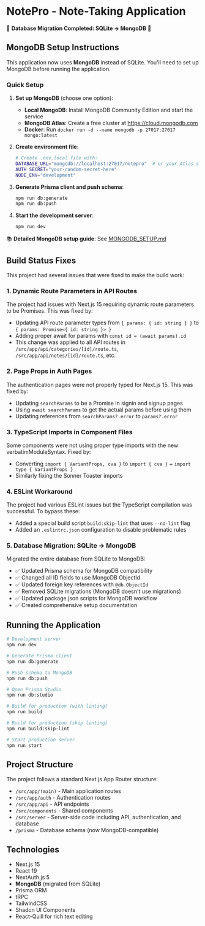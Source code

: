 # NotePro - Note-Taking Application

🎉 **Database Migration Completed: SQLite → MongoDB** 🎉

## MongoDB Setup Instructions

This application now uses **MongoDB** instead of SQLite. You'll need to set up MongoDB before running the application.

### Quick Setup

1. **Set up MongoDB** (choose one option):

   - **Local MongoDB**: Install MongoDB Community Edition and start the service
   - **MongoDB Atlas**: Create a free cluster at https://cloud.mongodb.com
   - **Docker**: Run `docker run -d --name mongodb -p 27017:27017 mongo:latest`

2. **Create environment file**:

   ```bash
   # Create .env.local file with:
   DATABASE_URL="mongodb://localhost:27017/notepro"  # or your Atlas connection string
   AUTH_SECRET="your-random-secret-here"
   NODE_ENV="development"
   ```

3. **Generate Prisma client and push schema**:

   ```bash
   npm run db:generate
   npm run db:push
   ```

4. **Start the development server**:
   ```bash
   npm run dev
   ```

📚 **Detailed MongoDB setup guide**: See [MONGODB_SETUP.md](./MONGODB_SETUP.md)

## Build Status Fixes

This project had several issues that were fixed to make the build work:

### 1. Dynamic Route Parameters in API Routes

The project had issues with Next.js 15 requiring dynamic route parameters to be Promises. This was fixed by:

- Updating API route parameter types from `{ params: { id: string } }` to `{ params: Promise<{ id: string }> }`
- Adding proper await for params with `const id = (await params).id`
- This change was applied to all API routes in `/src/app/api/categories/[id]/route.ts`, `/src/app/api/notes/[id]/route.ts`, etc.

### 2. Page Props in Auth Pages

The authentication pages were not properly typed for Next.js 15. This was fixed by:

- Updating `searchParams` to be a Promise in signin and signup pages
- Using `await searchParams` to get the actual params before using them
- Updating references from `searchParams?.error` to `params?.error`

### 3. TypeScript Imports in Component Files

Some components were not using proper type imports with the new verbatimModuleSyntax. Fixed by:

- Converting `import { VariantProps, cva }` to `import { cva }` + `import type { VariantProps }`
- Similarly fixing the Sonner Toaster imports

### 4. ESLint Workaround

The project had various ESLint issues but the TypeScript compilation was successful. To bypass these:

- Added a special build script `build:skip-lint` that uses `--no-lint` flag
- Added an `.eslintrc.json` configuration to disable problematic rules

### 5. Database Migration: SQLite → MongoDB

Migrated the entire database from SQLite to MongoDB:

- ✅ Updated Prisma schema for MongoDB compatibility
- ✅ Changed all ID fields to use MongoDB ObjectId
- ✅ Updated foreign key references with `@db.ObjectId`
- ✅ Removed SQLite migrations (MongoDB doesn't use migrations)
- ✅ Updated package.json scripts for MongoDB workflow
- ✅ Created comprehensive setup documentation

## Running the Application

```bash
# Development server
npm run dev

# Generate Prisma client
npm run db:generate

# Push schema to MongoDB
npm run db:push

# Open Prisma Studio
npm run db:studio

# Build for production (with linting)
npm run build

# Build for production (skip linting)
npm run build:skip-lint

# Start production server
npm run start
```

## Project Structure

The project follows a standard Next.js App Router structure:

- `/src/app/(main)` - Main application routes
- `/src/app/auth` - Authentication routes
- `/src/app/api` - API endpoints
- `/src/components` - Shared components
- `/src/server` - Server-side code including API, authentication, and database
- `/prisma` - Database schema (now MongoDB-compatible)

## Technologies

- Next.js 15
- React 19
- NextAuth.js 5
- **MongoDB** (migrated from SQLite)
- Prisma ORM
- tRPC
- TailwindCSS
- Shadcn UI Components
- React-Quill for rich text editing
